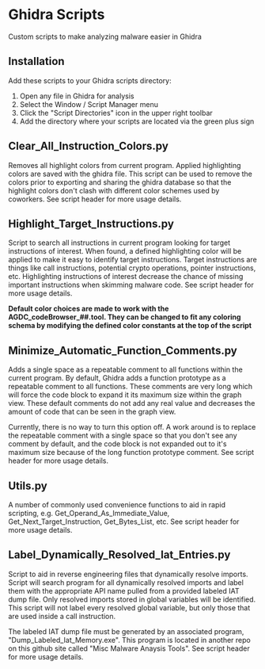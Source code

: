 # Ghidra Scripts
Custom scripts to make analyzing malware easier in Ghidra
## Installation
Add these scripts to your Ghidra scripts directory:
1. Open any file in Ghidra for analysis
2. Select the Window / Script Manager menu
3. Click the "Script Directories" icon in the upper right toolbar
4. Add the directory where your scripts are located via the green plus sign
## Clear_All_Instruction_Colors.py
Removes all highlight colors from current program.  Applied highlighting colors are saved with the ghidra file.
This script can be used to remove the colors prior to exporting and sharing the ghidra database so that the highlight colors don't clash with different color schemes used by coworkers. See script header for more usage details.
## Highlight_Target_Instructions.py
Script to search all instructions in current program looking for target instructions of interest.  When found,
a defined highlighting color will be applied to make it easy to identify target instructions.  Target instructions are things like call instructions, potential crypto operations, pointer instructions, etc.  Highlighting instructions of interest decrease the chance of missing important instructions when skimming malware code. See script header for more usage details.

**Default color choices are made to work with the AGDC_codeBrowser_##.tool.  They can be changed to fit any coloring schema by modifying the defined color constants at the top of the script**
## Minimize_Automatic_Function_Comments.py
Adds a single space as a repeatable comment to all functions within the current program.  By default, Ghidra adds a function prototype as a repeatable comment to all functions.  These comments are very long which will force the code block to expand it its maximum size within the graph view.  These default comments do not add any real value and decreases the amount of code that can be seen in the graph view.

Currently, there is no way to turn this option off.  A work around is to replace the repeatable comment with a single space so that you don't see any comment by default, and the code block is not expanded out to 
it's maximum size because of the long function prototype comment. See script header for more usage details.
## Utils.py
A number of commonly used convenience functions to aid in rapid scripting, e.g. Get_Operand_As_Immediate_Value, Get_Next_Target_Instruction, Get_Bytes_List, etc. See script header for more usage details.
## Label_Dynamically_Resolved_Iat_Entries.py
Script to aid in reverse engineering files that dynamically resolve imports. Script will search program for all dynamically resolved imports and label them with the appropriate API name pulled from a provided labeled IAT dump file.  Only resolved imports stored in global variables will be identified. This script will not label every resolved global variable, but only those that are used inside a call instruction.

The labeled IAT dump file must be generated by an associated program, "Dump_Labeled_Iat_Memory.exe". This program is located in another repo on this github site called "Misc Malware Anaysis Tools".  See script header for more usage details.

